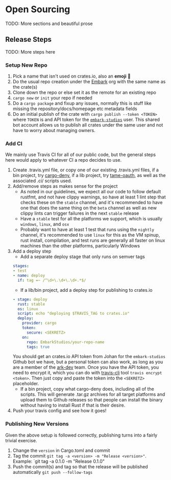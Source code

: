 # Open Sourcing

TODO: More sections and beautiful prose

## Release Steps

TODO: More steps here

### Setup New Repo

1. Pick a name that isn't used on crates.io, also an **emoji** :100:
1. Do the usual repo creation under the [Embark](https://github.com/EmbarkStudios) org with the same name as the crate(s)
1. Clone down the repo or else set it as the remote for an existing repo
1. `cargo new` or `init` your repo if needed
1. Do a `cargo package` and fixup any issues, normally this is stuff like missing the repository/docs/homepage etc metadata fields
1. Do an initial publish of the crate with `cargo publish --token <TOKEN>` where `TOKEN` is
and API token for the [`embark-studios`](https://crates.io/users/embark-studios) user. This shared
bot account allows us to publish all crates under the same user and not have to worry about managing owners.

### Add CI

We mainly use Travis CI for all of our public code, but the general steps here would apply to
whatever CI a repo decides to use.

1. Create .travis.yml file, or copy one of our existing .travis.yml files, if a bin project, try [cargo-deny](https://github.com/EmbarkStudios/cargo-deny/blob/master/.travis.yml), if a lib project, try [tame-oauth](https://github.com/EmbarkStudios/tame-oauth/blob/master/.travis.yml), as well as the associated .ci/ scripts used.
1. Add/remove steps as makes sense for the project
    * As noted in our guidelines, we expect all our code to follow default rustfmt, and not have clippy
    warnings, so have at least 1 lint step that checks these on the `stable` channel, and it's recommended
    to have one that does the same thing on the `beta` channel as well as new clippy lints can trigger failures
    in the next `stable` release
    * Have a `stable` test for all the platforms we support, which is usually `windows`, `linux`, and `osx`
    * Probably want to have at least 1 test that runs using the `nightly` channel, it's recommended to use
    `linux` for this as the VM spinup, rust install, compilation, and test runs are generally all faster on
    linux machines than the other platforms, particularly Windows
1. Add a deploy step
    * Add a separate deploy stage that only runs on semver tags
    ```yml
    stages:
    - test
    - name: deploy
      if: tag =~ /^\d+\.\d+\.\d+.*$/
    ```
    * If a lib/bin project, add a deploy step for publishing to crates.io
    ```yml
    - stage: deploy
      rust: stable
      os: linux
      script: echo "deploying $TRAVIS_TAG to crates.io"
      deploy:
        provider: cargo
        token:
          secure: <SEKRETZ>
        on:
          repo: EmbarkStudios/your-repo-name
          tags: true
    ```
    You should get an crates.io API token from Johan for the `embark-studios` Github bot we have, but
    a personal token can also work, as long as you are a member of the [ark-dev](https://github.com/orgs/EmbarkStudios/teams/ark-dev) team. Once you have the API token, you need to encrypt it, which you can do with [travis-cli](https://github.com/travis-ci/travis.rb#installation) tool `travis encrypt <token>`. Then just copy and paste the token
    into the `<SEKRETZ>` placeholder.
    * If a bin project, copy what cargo-deny does, including all of the scripts. This will generate .tar.gz archives
    for all target platforms and upload them to Github releases so that people can install the binary without having
    to install Rust if that is their desire.
1. Push your travis config and see how it goes!

### Publishing New Versions

Given the above setup is followed correctly, publishing turns into a fairly trivial exercise.

1. Change the `version` in Cargo.toml and commit
1. Tag the commit `git tag -a <version> -m "Release <version>"`. Example: `git tag -a 0.1.0 -m "Release 0.1.0"
1. Push the commit(s) and tag so that the release will be published automatically `git push --follow-tags`
